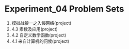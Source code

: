 # Experiment_04 Problem Sets

1. 模拟战狼一之入侵网络(project)
2. 4.3 素数及应用(project)
3. 4.2 自定义数学函数(project)
4. 4.1 来自计算机的问候(project)
